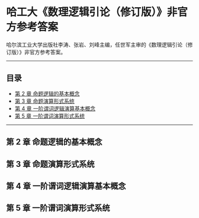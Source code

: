 # 哈工大《数理逻辑引论（修订版）》非官方参考答案
哈尔滨工业大学出版社李涛、张岩、刘峰主编，任世军主审的《数理逻辑引论（修订版）》非官方参考答案。<script type="text/javascript" src="http://cdn.mathjax.org/mathjax/latest/MathJax.js?config=default"></script>
___
## 目录
* [第 2 章  命题逻辑的基本概念](https://github.com/RealTonyShaw/Introduction-to-Mathematical-Logic#%E7%AC%AC-2-%E7%AB%A0--%E5%91%BD%E9%A2%98%E9%80%BB%E8%BE%91%E7%9A%84%E5%9F%BA%E6%9C%AC%E6%A6%82%E5%BF%B5)
* [第 3 章  命题演算形式系统](https://github.com/RealTonyShaw/Introduction-to-Mathematical-Logic#%E7%AC%AC-3-%E7%AB%A0--%E5%91%BD%E9%A2%98%E6%BC%94%E7%AE%97%E5%BD%A2%E5%BC%8F%E7%B3%BB%E7%BB%9F)
* [第 4 章  一阶谓词逻辑演算基本概念](https://github.com/RealTonyShaw/Introduction-to-Mathematical-Logic#%E7%AC%AC-4-%E7%AB%A0--%E4%B8%80%E9%98%B6%E8%B0%93%E8%AF%8D%E9%80%BB%E8%BE%91%E6%BC%94%E7%AE%97%E5%9F%BA%E6%9C%AC%E6%A6%82%E5%BF%B5)
* [第 5 章  一阶谓词演算形式系统](https://github.com/RealTonyShaw/Introduction-to-Mathematical-Logic#%E7%AC%AC-5-%E7%AB%A0--%E4%B8%80%E9%98%B6%E8%B0%93%E8%AF%8D%E6%BC%94%E7%AE%97%E5%BD%A2%E5%BC%8F%E7%B3%BB%E7%BB%9F)
___
## 第 2 章  命题逻辑的基本概念
## 第 3 章  命题演算形式系统
## 第 4 章  一阶谓词逻辑演算基本概念
## 第 5 章  一阶谓词演算形式系统
